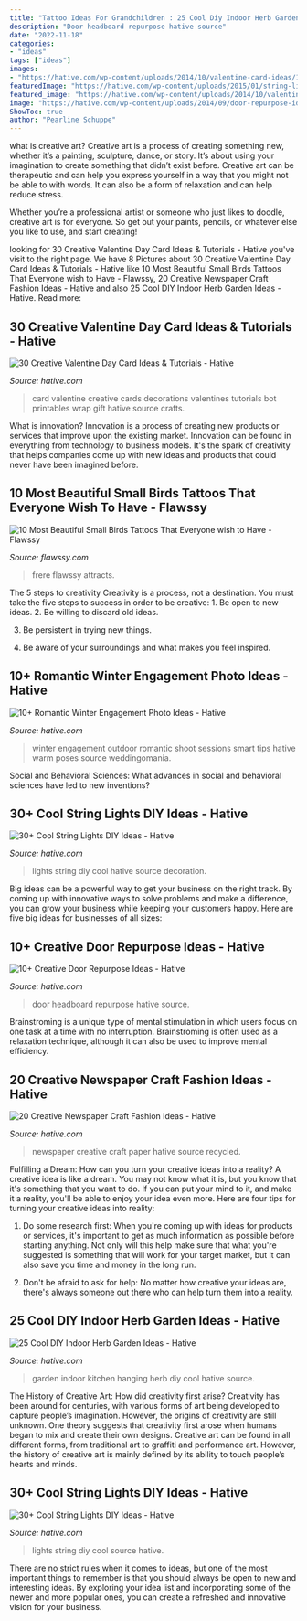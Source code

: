 ```yaml
---
title: "Tattoo Ideas For Grandchildren : 25 Cool Diy Indoor Herb Garden Ideas"
description: "Door headboard repurpose hative source"
date: "2022-11-18"
categories:
- "ideas"
tags: ["ideas"]
images:
- "https://hative.com/wp-content/uploads/2014/10/valentine-card-ideas/18-valentine-card-ideas.jpg"
featuredImage: "https://hative.com/wp-content/uploads/2015/01/string-lights-diy-ideas/15-string-lights-diy-ideas.jpg"
featured_image: "https://hative.com/wp-content/uploads/2014/10/valentine-card-ideas/18-valentine-card-ideas.jpg"
image: "https://hative.com/wp-content/uploads/2014/09/door-repurpose-ideas/2-vintage-headboard.jpg"
ShowToc: true
author: "Pearline Schuppe"
---
```



what is creative art?
Creative art is a process of creating something new, whether it’s a painting, sculpture, dance, or story. It’s about using your imagination to create something that didn’t exist before. 
Creative art can be therapeutic and can help you express yourself in a way that you might not be able to with words. It can also be a form of relaxation and can help reduce stress. 

Whether you’re a professional artist or someone who just likes to doodle, creative art is for everyone. So get out your paints, pencils, or whatever else you like to use, and start creating!

	

		
looking for 30 Creative Valentine Day Card Ideas &amp; Tutorials - Hative you've visit to the right page. We have 8 Pictures about 30 Creative Valentine Day Card Ideas &amp; Tutorials - Hative like 10 Most Beautiful Small Birds Tattoos That Everyone wish to Have - Flawssy, 20 Creative Newspaper Craft Fashion Ideas - Hative and also 25 Cool DIY Indoor Herb Garden Ideas - Hative. Read more:
		
    
## 30 Creative Valentine Day Card Ideas &amp; Tutorials - Hative

<img loading=lazy src="https://hative.com/wp-content/uploads/2014/10/valentine-card-ideas/18-valentine-card-ideas.jpg" onerror="this.onerror=null;this.src='https://tse3.mm.bing.net/th?id=OIP.q4TQcFCQEtA37eTCNez9GwHaLH&amp;pid=15.1';" alt="30 Creative Valentine Day Card Ideas &amp; Tutorials - Hative">

_Source: hative.com_

>card valentine creative cards decorations valentines tutorials bot printables wrap gift hative source crafts. 

	

What is innovation?
Innovation is a process of creating new products or services that improve upon the existing market. Innovation can be found in everything from technology to business models. It's the spark of creativity that helps companies come up with new ideas and products that could never have been imagined before.

    
## 10 Most Beautiful Small Birds Tattoos That Everyone Wish To Have - Flawssy

<img loading=lazy src="http://flawssy.com/wp-content/uploads/2016/06/Small-Bird-Tattoo-Designs.jpg" onerror="this.onerror=null;this.src='https://tse4.mm.bing.net/th?id=OIP.724m0R08CHVybeMsakUkFwHaJ4&amp;pid=15.1';" alt="10 Most Beautiful Small Birds Tattoos That Everyone wish to Have - Flawssy">

_Source: flawssy.com_

>frere flawssy attracts. 

	

The 5 steps to creativity
Creativity is a process, not a destination. You must take the five steps to success in order to be creative: 1. Be open to new ideas.
2. Be willing to discard old ideas.

3. Be persistent in trying new things.

4. Be aware of your surroundings and what makes you feel inspired.


    
## 10+ Romantic Winter Engagement Photo Ideas - Hative

<img loading=lazy src="https://hative.com/wp-content/uploads/2014/11/winter-engagement-photo-ideas/8-winter-engagement-photo-ideas.jpg" onerror="this.onerror=null;this.src='https://tse4.mm.bing.net/th?id=OIP.6dEU46Saaqnl5MT6QloPFQHaLH&amp;pid=15.1';" alt="10+ Romantic Winter Engagement Photo Ideas - Hative">

_Source: hative.com_

>winter engagement outdoor romantic shoot sessions smart tips hative warm poses source weddingomania. 

	

Social and Behavioral Sciences: What advances in social and behavioral sciences have led to new inventions?
 

    
## 30+ Cool String Lights DIY Ideas - Hative

<img loading=lazy src="https://hative.com/wp-content/uploads/2015/01/string-lights-diy-ideas/15-string-lights-diy-ideas.jpg" onerror="this.onerror=null;this.src='https://tse3.mm.bing.net/th?id=OIP.8_MbPe9P1zdsin5ir-VOTQHaJ3&amp;pid=15.1';" alt="30+ Cool String Lights DIY Ideas - Hative">

_Source: hative.com_

>lights string diy cool hative source decoration. 

	

Big ideas can be a powerful way to get your business on the right track. By coming up with innovative ways to solve problems and make a difference, you can grow your business while keeping your customers happy. Here are five big ideas for businesses of all sizes: 

    
## 10+ Creative Door Repurpose Ideas - Hative

<img loading=lazy src="https://hative.com/wp-content/uploads/2014/09/door-repurpose-ideas/2-vintage-headboard.jpg" onerror="this.onerror=null;this.src='https://tse2.mm.bing.net/th?id=OIP.h5YYLsm4N6vpA2SobDuAwQHaJ4&amp;pid=15.1';" alt="10+ Creative Door Repurpose Ideas - Hative">

_Source: hative.com_

>door headboard repurpose hative source. 

	

Brainstroming is a unique type of mental stimulation in which users focus on one task at a time with no interruption. Brainstroming is often used as a relaxation technique, although it can also be used to improve mental efficiency.

    
## 20 Creative Newspaper Craft Fashion Ideas - Hative

<img loading=lazy src="https://hative.com/wp-content/uploads/2014/10/newspaper-craft-fashion-ideas/14-creative-newspaper-craft-fashion-ideas.jpg" onerror="this.onerror=null;this.src='https://tse1.mm.bing.net/th?id=OIP.LGUML7UIRXT0iilHjTsgxQHaLH&amp;pid=15.1';" alt="20 Creative Newspaper Craft Fashion Ideas - Hative">

_Source: hative.com_

>newspaper creative craft paper hative source recycled. 

	

Fulfilling a Dream: How can you turn your creative ideas into a reality?
A creative idea is like a dream. You may not know what it is, but you know that it's something that you want to do. If you can put your mind to it, and make it a reality, you'll be able to enjoy your idea even more. Here are four tips for turning your creative ideas into reality:
1. Do some research first: When you're coming up with ideas for products or services, it's important to get as much information as possible before starting anything. Not only will this help make sure that what you're suggested is something that will work for your target market, but it can also save you time and money in the long run.

2. Don't be afraid to ask for help: No matter how creative your ideas are, there's always someone out there who can help turn them into a reality.

    
## 25 Cool DIY Indoor Herb Garden Ideas - Hative

<img loading=lazy src="https://hative.com/wp-content/uploads/2014/11/indoor-garden/2-hanging-kitchen-garden.jpg" onerror="this.onerror=null;this.src='https://tse2.mm.bing.net/th?id=OIP.jrCYtoPuTKVTvYAgLoIyuQHaKF&amp;pid=15.1';" alt="25 Cool DIY Indoor Herb Garden Ideas - Hative">

_Source: hative.com_

>garden indoor kitchen hanging herb diy cool hative source. 

	

The History of Creative Art: How did creativity first arise?
Creativity has been around for centuries, with various forms of art being developed to capture people’s imagination. However, the origins of creativity are still unknown. One theory suggests that creativity first arose when humans began to mix and create their own designs. Creative art can be found in all different forms, from traditional art to graffiti and performance art. However, the history of creative art is mainly defined by its ability to touch people’s hearts and minds.

    
## 30+ Cool String Lights DIY Ideas - Hative

<img loading=lazy src="https://hative.com/wp-content/uploads/2015/01/string-lights-diy-ideas/7-string-lights-diy-ideas.jpg" onerror="this.onerror=null;this.src='https://tse1.mm.bing.net/th?id=OIP.YEEweGHGFbA0n5-Bs02HpQHaLL&amp;pid=15.1';" alt="30+ Cool String Lights DIY Ideas - Hative">

_Source: hative.com_

>lights string diy cool source hative. 

	

There are no strict rules when it comes to ideas, but one of the most important things to remember is that you should always be open to new and interesting ideas. By exploring your idea list and incorporating some of the newer and more popular ones, you can create a refreshed and innovative vision for your business.

